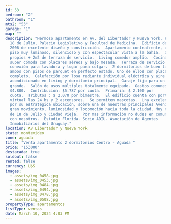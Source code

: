 ```yaml
---
id: 53
bedroom: "2"
bathroom: "1"
mts2: "53"
garage: "1"
map: ""
description: "Hermoso apartamento en Av. del Libertador y Nueva York. Próximo a
  18 de Julio, Palacio Legislativo y Facultad de Medicina.  Edificio del año
  2006 de excelente diseño y construcción.  Apartamento contrafrente, octavo
  piso muy luminoso, silencioso y con espectacular vista a la bahía.  51 m2
  propios + 2m2 de terraza de servicio.  Living comedor amplio.  Cocina definida
  super cómoda con placares aéreos y bajo mesada.  Terraza de servicio con
  conexión para lavadora y lugar para colgar.  2 dormitorios de buen tamaño,
  ambos con pisos de parquet en perfecto estado. Uno de ellos con placar.  Baño
  completo.  Calefacción por losa radiante individual eléctrica y aire
  acondicionado en living y dormitorio principal.  Garaje fijo para un auto
  grande.  Salón de usos múltiples totalmente equipado.  Gastos comunes
  $4.800.  Contribución: $5.787 por cuota.  Primaria: $ 2.100 por
  cuota.  Tributos : $ 2.070 por bimestre.  El edificio cuenta con portería
  virtual las 24 hs y 2 ascensores.  Se permiten mascotas.  Una excelente opción
  por su estratégica ubicación, sobre una de nuestras principales Avenidas, con
  gran movimiento, luminosidad y locomoción hacia toda la ciudad. Muy cerquita
  de 18 de Julio y Ciudad Vieja.  Por mas información no dudes en comunicarte
  con nosotros.  Estudio Florida. Socio ADIU- Asociación de Agentes
  Inmobiliarios del Uruguay."
location: Av Libertador y Nueva York
state: montevideo
zone: aguada
title: "Venta apartamento 2 dormitorios Centro - Aguada "
price: "153000"
destacada: true
soldout: false
rented: false
currency: U$S
images:
  - assets/img_0458.jpg
  - assets/img_0453.jpg
  - assets/img_0484.jpg
  - assets/img_0494.jpg
  - assets/img_0478.jpg
  - assets/img_0508.jpg
propertyType: apartamentos
listType: ventas
date: March 10, 2024 4:03 PM
---
```

